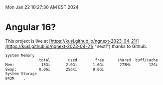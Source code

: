 Mon Jan 22 10:27:30 AM EST 2024

# Angular 16?


This project is live at [https://kusl.github.io/ngnext-2023-04-21/](https://kusl.github.io/ngnext-2023-04-21/ "next!") thanks to Github.

```bash
System Memory
               total        used        free      shared  buff/cache   available
Mem:            15Gi       2.0Gi       1.6Gi       275Mi        12Gi        13Gi
Swap:          8.0Gi       256Ki       8.0Gi
System Storage
843M	.
```
```bash
